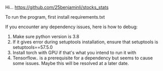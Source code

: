 Hi...
https://github.com/25benjaminli/stocks_stats

To run the program, first install requirements.txt

If you encounter any dependency issues, here is how to debug:
1. Make sure python version is 3.8
2. If it gives error during setuptools installation, ensure that setuptools is setuptools==57.5.0
3. Install torch with GPU if that's what you intend to run it with
4. Tensorflow.. is a prerequisite for a dependency but seems to cause some issues. Maybe this will be resolved at a later date. 